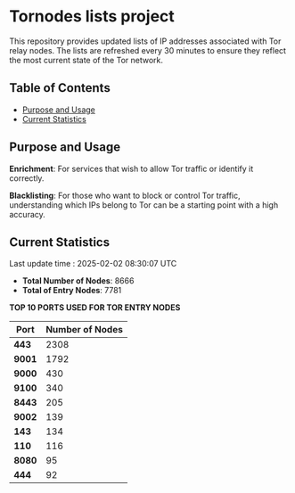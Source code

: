 # Tornodes lists project

This repository provides updated lists of IP addresses associated with Tor relay nodes. The lists are refreshed every 30 minutes to ensure they reflect the most current state of the Tor network.

## Table of Contents

- [Purpose and Usage](#purpose-and-usage)
- [Current Statistics](#current-statistics)


## Purpose and Usage

**Enrichment**: For services that wish to allow Tor traffic or identify it correctly.

**Blacklisting**: For those who want to block or control Tor traffic, understanding which IPs belong to Tor can be a starting point with a high accuracy.

## Current Statistics

Last update time : 2025-02-02 08:30:07 UTC

- **Total Number of Nodes**: 8666
- **Total of Entry Nodes**: 7781

**TOP 10 PORTS USED FOR TOR ENTRY NODES**

| **Port** | **Number of Nodes** |
|------|-----------------|
| **443**   | 2308  |
| **9001**   | 1792  |
| **9000**   | 430  |
| **9100**   | 340  |
| **8443**   | 205  |
| **9002**   | 139  |
| **143**   | 134  |
| **110**   | 116  |
| **8080**   | 95  |
| **444**   | 92  |

